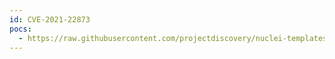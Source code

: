 ```yaml
---
id: CVE-2021-22873
pocs:
  - https://raw.githubusercontent.com/projectdiscovery/nuclei-templates/master/cves/CVE-2021-22873.yaml
---
```

